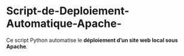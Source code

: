 # Script-de-Deploiement-Automatique-Apache-
Ce script Python automatise le **déploiement d’un site web local sous Apache**. 
